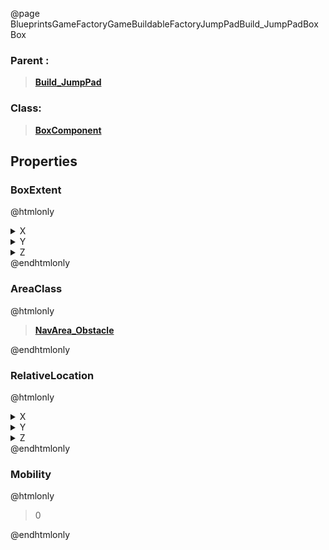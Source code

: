 @page BlueprintsGameFactoryGameBuildableFactoryJumpPadBuild_JumpPadBox Box
### Parent :
<b><a href="_blueprints_game_factory_game_buildable_factory_jump_pad_build__jump_pad.html"><blockquote>Build_JumpPad</blockquote></a></b>
### Class:
<b><a href="_class_script_box_component.html"><blockquote>BoxComponent</blockquote></a></b>
## Properties
### BoxExtent
@htmlonly
<details>
 <summary>X</summary>
<blockquote>120</blockquote>
</details>
<details>
 <summary>Y</summary>
<blockquote>120</blockquote>
</details>
<details>
 <summary>Z</summary>
<blockquote>50</blockquote>
</details>
@endhtmlonly

### AreaClass
@htmlonly
<b><a href="_class_script_nav_area__obstacle.html"><blockquote>NavArea_Obstacle</blockquote></a></b>
@endhtmlonly

### RelativeLocation
@htmlonly
<details>
 <summary>X</summary>
<blockquote>5</blockquote>
</details>
<details>
 <summary>Y</summary>
<blockquote>-5</blockquote>
</details>
<details>
 <summary>Z</summary>
<blockquote>150</blockquote>
</details>
@endhtmlonly

### Mobility
@htmlonly
<blockquote>0</blockquote>
@endhtmlonly

